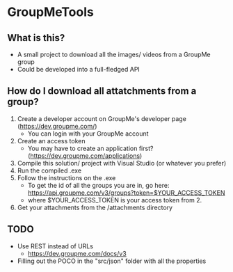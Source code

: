 # GroupMeTools

## What is this?
* A small project to download all the images/ videos from a GroupMe group
* Could be developed into a full-fledged API

## How do I download all attatchments from a group?
1. Create a developer account on GroupMe's developer page (https://dev.groupme.com/)
    * You can login with your GroupMe account
2. Create an access token
    * You may have to create an application first? (https://dev.groupme.com/applications)
3. Compile this solution/ project with Visual Studio (or whatever you prefer)
4. Run the compiled .exe
5. Follow the instructions on the .exe
    * To get the id of all the groups you are in, go here: https://api.groupme.com/v3/groups?token=$YOUR_ACCESS_TOKEN
    * where $YOUR_ACCESS_TOKEN is your access token from 2.
6. Get your attachments from the /attachments directory

## TODO
* Use REST instead of URLs
  * https://dev.groupme.com/docs/v3
* Filling out the POCO in the "src/json" folder with all the properties
